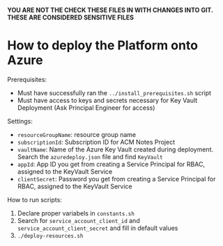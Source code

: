 **YOU ARE NOT THE CHECK THESE FILES IN WITH CHANGES INTO GIT. THESE ARE CONSIDERED SENSITIVE FILES**

# How to deploy the Platform onto Azure

Prerequisites:
* Must have successfully ran the `../install_prerequisites.sh` script
* Must have access to keys and secrets necessary for Key Vault Deployment (Ask Principal Engineer for access)

Settings:
* `resourceGroupName`: resource group name
* `subscriptionId`: Subscription ID for ACM Notes Project
* `vaultName`: Name of the Azure Key Vault created during deployment. Search the `azuredeploy.json` file and find `KeyVault`
* `appId`: App ID you get from creating a Service Principal for RBAC, assigned to the KeyVault Service
* `clientSecret`: Password you get from creating a Service Principal for RBAC, assigned to the KeyVault Service

How to run scripts:
1. Declare proper variabels in `constants.sh`
2. Search for `service_account_client_id` and `service_account_client_secret` and fill in default values
3. `./deploy-resources.sh`



